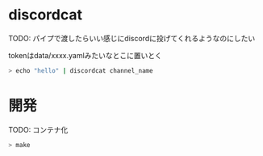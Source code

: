 # discordcat

TODO: パイプで渡したらいい感じにdiscordに投げてくれるようなのにしたい

tokenはdata/xxxx.yamlみたいなとこに置いとく

```sh
> echo "hello" | discordcat channel_name
```

# 開発

TODO: コンテナ化

```sh
> make
```